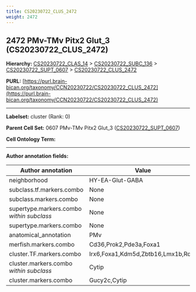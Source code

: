 ```yaml
---
title: CS20230722_CLUS_2472
weight: 2472
---
```

## 2472 PMv-TMv Pitx2 Glut_3 (CS20230722_CLUS_2472)
<b>Hierarchy: </b>
[CS20230722_CLAS_14](../CS20230722_CLAS_14) >
[CS20230722_SUBC_136](../CS20230722_SUBC_136) >
[CS20230722_SUPT_0607](../CS20230722_SUPT_0607) >
[CS20230722_CLUS_2472](../CS20230722_CLUS_2472)

**PURL:** [https://purl.brain-bican.org/taxonomy/CCN20230722/CS20230722_CLUS_2472](https://purl.brain-bican.org/taxonomy/CCN20230722/CS20230722_CLUS_2472)

---


**Labelset:** cluster (Rank: 0)

**Parent Cell Set:** 0607 PMv-TMv Pitx2 Glut_3 ([CS20230722_SUPT_0607](../CS20230722_SUPT_0607))



**Cell Ontology Term:** 

[MARKER GENES.]: #


---

[TRANSFERRED ANNOTATIONS.]: #


[AUTHOR ANNOTATION FIELDS.]: #


**Author annotation fields:**

| Author annotation | Value |
|-------------------|-------|
|neighborhood|HY-EA-Glut-GABA|
|subclass.tf.markers.combo|None|
|subclass.markers.combo|None|
|supertype.markers.combo _within subclass_|None|
|supertype.markers.combo|None|
|anatomical_annotation|PMv|
|merfish.markers.combo|Cd36,Prok2,Pde3a,Foxa1|
|cluster.TF.markers.combo|Irx6,Foxa1,Kdm5d,Zbtb16,Lmx1b,Rorb|
|cluster.markers.combo _within subclass_|Cytip|
|cluster.markers.combo|Gucy2c,Cytip|
